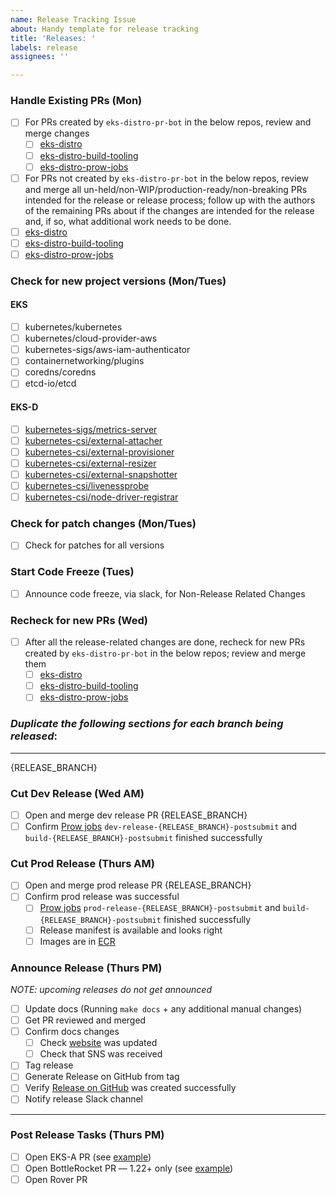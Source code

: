 ```yaml
---
name: Release Tracking Issue
about: Handy template for release tracking
title: 'Releases: '
labels: release
assignees: ''

---
```

### Handle Existing PRs (Mon)
- [ ] For PRs created by `eks-distro-pr-bot` in the below repos, review and merge changes
  - [ ] [eks-distro](https://github.com/aws/eks-distro/pulls/eks-distro-pr-bot)
  - [ ] [eks-distro-build-tooling](https://github.com/aws/eks-distro-build-tooling/pulls/eks-distro-pr-bot)
  - [ ] [eks-distro-prow-jobs](https://github.com/aws/eks-distro-prow-jobs/pulls/eks-distro-pr-bot)
- [ ]  For PRs not created by `eks-distro-pr-bot` in the below repos, review and merge all un-held/non-WIP/production-ready/non-breaking PRs intended for the release or release process; follow up with the authors of the remaining PRs about if the changes are intended for the release and, if so, what additional work needs to be done.
  - [ ] [eks-distro](https://github.com/aws/eks-distro/pulls?q=is%3Apr+is%3Aopen+-author%3Aeks-distro-pr-bot)
  - [ ] [eks-distro-build-tooling](https://github.com/aws/eks-distro-build-tooling/pulls?q=is%3Apr+is%3Aopen+-author%3Aeks-distro-pr-bot)
  - [ ] [eks-distro-prow-jobs](https://github.com/aws/eks-distro-prow-jobs/pulls?q=is%3Apr+is%3Aopen+-author%3Aeks-distro-pr-bot)

### Check for new project versions (Mon/Tues)
#### EKS
  - [ ] kubernetes/kubernetes
  - [ ] kubernetes/cloud-provider-aws
  - [ ] kubernetes-sigs/aws-iam-authenticator
  - [ ] containernetworking/plugins
  - [ ] coredns/coredns
  - [ ] etcd-io/etcd
#### EKS-D
  - [ ] [kubernetes-sigs/metrics-server](https://github.com/kubernetes-sigs/metrics-server/releases)
  - [ ] [kubernetes-csi/external-attacher](https://github.com/kubernetes-csi/external-attacher/releases)
  - [ ] [kubernetes-csi/external-provisioner](https://github.com/kubernetes-csi/external-provisioner/releases)
  - [ ] [kubernetes-csi/external-resizer](https://github.com/kubernetes-csi/external-resizer/releases)
  - [ ] [kubernetes-csi/external-snapshotter](https://github.com/kubernetes-csi/external-snapshotter/releases)
  - [ ] [kubernetes-csi/livenessprobe](https://github.com/kubernetes-csi/livenessprobe/releases)
  - [ ] [kubernetes-csi/node-driver-registrar](https://github.com/kubernetes-csi/node-driver-registrar/releases)

### Check for patch changes (Mon/Tues)
  - [ ] Check for patches for all versions

### Start Code Freeze (Tues)
- [ ] Announce code freeze, via slack, for Non-Release Related Changes

### Recheck for new PRs (Wed)
- [ ] After all the release-related changes are done, recheck for new PRs created by `eks-distro-pr-bot` in the below repos; review and merge them
  - [ ] [eks-distro](https://github.com/aws/eks-distro/pulls/eks-distro-pr-bot)
  - [ ] [eks-distro-build-tooling](https://github.com/aws/eks-distro-build-tooling/pulls/eks-distro-pr-bot)
  - [ ] [eks-distro-prow-jobs](https://github.com/aws/eks-distro-prow-jobs/pulls/eks-distro-pr-bot)

### *Duplicate the following sections for each branch being released*:

---

{RELEASE_BRANCH}

### Cut Dev Release (Wed AM)
- [ ] Open and merge dev release PR {RELEASE_BRANCH}
- [ ] Confirm [Prow jobs](https://prow.eks.amazonaws.com/?repo=aws%2Feks-distro&type=postsubmit&job=*1-2*) `dev-release-{RELEASE_BRANCH}-postsubmit` and `build-{RELEASE_BRANCH}-postsubmit` finished successfully

### Cut Prod Release (Thurs AM)
- [ ] Open and merge prod release PR {RELEASE_BRANCH}
- [ ] Confirm prod release was successful
  - [ ] [Prow jobs](https://prow.eks.amazonaws.com/?repo=aws%2Feks-distro&type=postsubmit&job=*1-2*) `prod-release-{RELEASE_BRANCH}-postsubmit` and `build-{RELEASE_BRANCH}-postsubmit` finished successfully
  - [ ] Release manifest is available and looks right
  - [ ] Images are in [ECR](https://gallery.ecr.aws/eks-distro) 

### Announce Release (Thurs PM)
*NOTE: upcoming releases do not get announced*
- [ ] Update docs (Running `make docs` + any additional manual changes) 
- [ ] Get PR reviewed and merged
- [ ] Confirm docs changes
  - [ ] Check [website](https://distro.eks.amazonaws.com/) was updated
  - [ ] Check that SNS was received
- [ ] Tag release
- [ ] Generate Release on GitHub from tag
- [ ] Verify [Release on GitHub](https://github.com/aws/eks-distro/releases) was created successfully
- [ ] Notify release Slack channel

---

### Post Release Tasks (Thurs PM)
- [ ] Open EKS-A PR (see [example](https://github.com/aws/eks-anywhere-build-tooling/pull/965))
- [ ] Open BottleRocket PR  –– 1.22+ only (see [example](https://github.com/bottlerocket-os/bottlerocket/pull/2230))
- [ ] Open Rover PR
